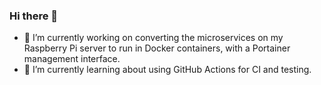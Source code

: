 ### Hi there 👋

- 🔭 I’m currently working on converting the microservices on my Raspberry Pi server to run in Docker containers, with a Portainer management interface.
- 🌱 I’m currently learning about using GitHub Actions for CI and testing.

<!--
**Simon536/Simon536** is a ✨ _special_ ✨ repository because its `README.md` (this file) appears on your GitHub profile.

Here are some ideas to get you started:

- 👯 I’m looking to collaborate on ...
- 🤔 I’m looking for help with ...
- 💬 Ask me about ...
- 📫 How to reach me: ...
- 😄 Pronouns: ...
- ⚡ Fun fact: ...
-->
